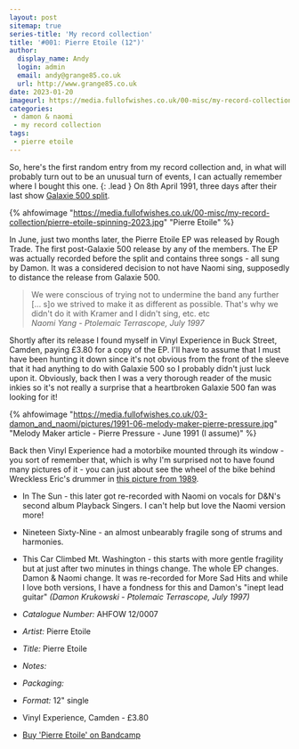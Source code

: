```yaml
---
layout: post
sitemap: true
series-title: 'My record collection'
title: '#001: Pierre Etoile (12")'
author: 
  display_name: Andy
  login: admin
  email: andy@grange85.co.uk
  url: http://www.grange85.co.uk
date: 2023-01-20
imageurl: https://media.fullofwishes.co.uk/00-misc/my-record-collection/pierre-etoile-spinning-2023.jpg
categories:
 - damon & naomi
 - my record collection
tags:
 - pierre etoile
---
```

So, here's the first random entry from my record collection and, in what will probably turn out to be an unusual turn of events, I can actually remember where I bought this one. 
{: .lead }
On 8th April 1991, three days after their last show [Galaxie 500 split](/2021/04/05/the-end-of-galaxie-500-30-years-on/). 

{% ahfowimage "https://media.fullofwishes.co.uk/00-misc/my-record-collection/pierre-etoile-spinning-2023.jpg" "Pierre Etoile" %}

In June, just two months later, the Pierre Etoile EP was released by Rough Trade. The first post-Galaxie 500 release by any of the members. The EP was actually recorded before the split and contains three songs - all sung by Damon. It was a considered decision to not have Naomi sing, supposedly to distance the release from Galaxie 500.

> We were conscious of trying not to undermine the band any further [... s]o we strived to make it as different as possible. That's why we didn't do it with Kramer and I didn't sing, etc. etc  
> _Naomi Yang - Ptolemaic Terrascope, July 1997_

Shortly after its release I found myself in Vinyl Experience in Buck Street, Camden, paying £3.80 for a copy of the EP. I'll have to assume that I must have been hunting it down since it's not obvious from the front of the sleeve that it had anything to do with Galaxie 500 so I probably didn't just luck upon it. Obviously, back then I was a very thorough reader of the music inkies so it's not really a surprise that a heartbroken Galaxie 500 fan was looking for it!

{% ahfowimage "https://media.fullofwishes.co.uk/03-damon_and_naomi/pictures/1991-06-melody-maker-pierre-pressure.jpg" "Melody Maker article - Pierre Pressure - June 1991 (I assume)" %}

Back then Vinyl Experience had a motorbike mounted through its window - you sort of remember that, which is why I'm surprised not to have found many pictures of it - you can just about see the wheel of the bike behind Wreckless Eric's drummer in [this picture from 1989](https://www.flickr.com/photos/nickhi/2951539479/sizes/h/).

 - In The Sun - this later got re-recorded with Naomi on vocals for D&N's second album Playback Singers. I can't help but love the Naomi version more!
 - Nineteen Sixty-Nine - an almost unbearably fragile song of strums and harmonies.
 - This Car Climbed Mt. Washington - this starts with more gentle fragility but at just after two minutes in things change. The whole EP changes. Damon & Naomi change. It was re-recorded for More Sad Hits and while I love both versions, I have a fondness for this and Damon's "inept lead guitar" _(Damon Krukowski - Ptolemaic Terrascope, July 1997)_

 - *Catalogue Number:* AHFOW 12/0007 
 - *Artist:* Pierre Etoile
 - *Title:* Pierre Etoile
 - *Notes:* 
 - *Packaging:* 
 - *Format:* 12" single
 - Vinyl Experience, Camden - £3.80
 - [Buy 'Pierre Etoile' on Bandcamp](https://damonandnaomi.bandcamp.com/album/pierre-etoile-ep)
